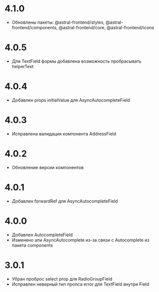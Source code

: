 # 4.1.0

- Обновлены пакеты: @astral-frontend/styles, @astral-frontend/components, @astral-frontend/core, @astral-frontend/icons
# 4.0.5

- Для TextField формы добавлена возможность пробрасывать helperText

# 4.0.4

- Добавлен props initialValue для AsyncAutocompleteField

# 4.0.3

- Исправлена валидация компонента AddressField

# 4.0.2

- Обновление версии компонентов

# 4.0.1

- Добавлен forwardRef для AsyncAutocompleteField

# 4.0.0

- Добавлен AutocompleteField
- Изменено апи AsyncAutocomplete из-за связи с Autocomplete из пакета components

# 3.0.1

- Убран проброс select prop для RadioGroupField
- Исправлен неверный тип пропса error для TextField внутри Field
